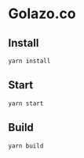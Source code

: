 # Golazo.co

## Install

```yarn install```

## Start

```yarn start```

## Build

```yarn build```

